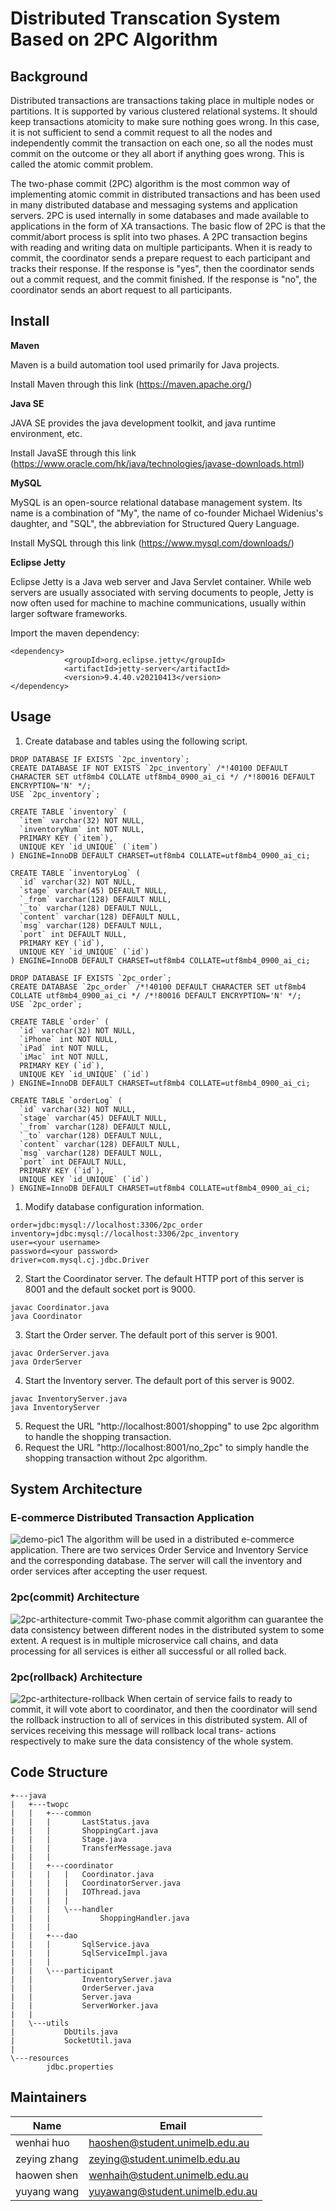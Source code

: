 # Distributed Transcation System Based on 2PC Algorithm

## Background

Distributed transactions are transactions taking place in multiple nodes or partitions. It is supported by various clustered relational systems. It should keep transactions atomicity to make sure nothing goes wrong. In this case, it is not sufficient to send a commit request to all the nodes and independently commit the transaction on each one, so all the nodes must commit on the outcome or they all abort if anything goes wrong. This is called the atomic commit problem.

The two-phase commit (2PC) algorithm is the most common way of implementing atomic commit in distributed transactions and has been used in many distributed database and messaging systems and application servers. 2PC is used internally in some databases and made available to applications in the form of XA transactions. The basic flow of 2PC is that the commit/abort process is split into two phases. A 2PC transaction begins with reading and writing data on multiple participants. When it is ready to commit, the coordinator sends a prepare request to each participant and tracks their response. If the response is "yes", then the coordinator sends out a commit request, and the commit finished. If the response is "no", the coordinator sends an abort request to all participants.

## Install

**Maven**

Maven is a build automation tool used primarily for Java projects.

Install Maven through this link (https://maven.apache.org/)

**Java SE**

JAVA SE provides the java development toolkit, and java runtime environment, etc.

Install JavaSE through this link (https://www.oracle.com/hk/java/technologies/javase-downloads.html)

**MySQL**

MySQL is an open-source relational database management system. Its name is a combination of "My", the name of co-founder Michael Widenius's daughter, and "SQL", the abbreviation for Structured Query Language.

Install MySQL through this link (https://www.mysql.com/downloads/)

**Eclipse Jetty**

Eclipse Jetty is a Java web server and Java Servlet container. While web servers are usually associated with serving documents to people, Jetty is now often used for machine to machine communications, usually within larger software frameworks.

Import the maven dependency:

```
<dependency>
            <groupId>org.eclipse.jetty</groupId>
            <artifactId>jetty-server</artifactId>
            <version>9.4.40.v20210413</version>
</dependency>
```

## Usage
1. Create database and tables using the following script.
```
DROP DATABASE IF EXISTS `2pc_inventory`;
CREATE DATABASE IF NOT EXISTS `2pc_inventory` /*!40100 DEFAULT CHARACTER SET utf8mb4 COLLATE utf8mb4_0900_ai_ci */ /*!80016 DEFAULT ENCRYPTION='N' */;
USE `2pc_inventory`;

CREATE TABLE `inventory` (
  `item` varchar(32) NOT NULL,
  `inventoryNum` int NOT NULL,
  PRIMARY KEY (`item`),
  UNIQUE KEY `id_UNIQUE` (`item`)
) ENGINE=InnoDB DEFAULT CHARSET=utf8mb4 COLLATE=utf8mb4_0900_ai_ci;

CREATE TABLE `inventoryLog` (
  `id` varchar(32) NOT NULL,
  `stage` varchar(45) DEFAULT NULL,
  `_from` varchar(128) DEFAULT NULL,
  `_to` varchar(128) DEFAULT NULL,
  `content` varchar(128) DEFAULT NULL,
  `msg` varchar(128) DEFAULT NULL,
  `port` int DEFAULT NULL,
  PRIMARY KEY (`id`),
  UNIQUE KEY `id_UNIQUE` (`id`)
) ENGINE=InnoDB DEFAULT CHARSET=utf8mb4 COLLATE=utf8mb4_0900_ai_ci;

DROP DATABASE IF EXISTS `2pc_order`;
CREATE DATABASE `2pc_order` /*!40100 DEFAULT CHARACTER SET utf8mb4 COLLATE utf8mb4_0900_ai_ci */ /*!80016 DEFAULT ENCRYPTION='N' */;
USE `2pc_order`;

CREATE TABLE `order` (
  `id` varchar(32) NOT NULL,
  `iPhone` int NOT NULL,
  `iPad` int NOT NULL,
  `iMac` int NOT NULL,
  PRIMARY KEY (`id`),
  UNIQUE KEY `id_UNIQUE` (`id`)
) ENGINE=InnoDB DEFAULT CHARSET=utf8mb4 COLLATE=utf8mb4_0900_ai_ci;

CREATE TABLE `orderLog` (
  `id` varchar(32) NOT NULL,
  `stage` varchar(45) DEFAULT NULL,
  `_from` varchar(128) DEFAULT NULL,
  `_to` varchar(128) DEFAULT NULL,
  `content` varchar(128) DEFAULT NULL,
  `msg` varchar(128) DEFAULT NULL,
  `port` int DEFAULT NULL,
  PRIMARY KEY (`id`),
  UNIQUE KEY `id_UNIQUE` (`id`)
) ENGINE=InnoDB DEFAULT CHARSET=utf8mb4 COLLATE=utf8mb4_0900_ai_ci;
```
1. Modify database configuration information.
```
order=jdbc:mysql://localhost:3306/2pc_order
inventory=jdbc:mysql://localhost:3306/2pc_inventory
user=<your username>
password=<your password>
driver=com.mysql.cj.jdbc.Driver
```
2. Start the Coordinator server. The default HTTP port of this server is 8001 and the default socket port is 9000.
```
javac Coordinator.java
java Coordinator
```
3. Start the Order server. The default port of this server is 9001.
```
javac OrderServer.java
java OrderServer
```
4. Start the Inventory server. The default port of this server is 9002.
```
javac InventoryServer.java
java InventoryServer
```
5. Request the URL "http://localhost:8001/shopping" to use 2pc algorithm to handle the shopping transaction.
6. Request the URL "http://localhost:8001/no_2pc" to simply handle the shopping transaction without 2pc algorithm.

## System Architecture
### E-commerce Distributed Transaction Application
![demo-pic1](https://github.com/Alberyang/coordinators_2pc/blob/master/architecute_pic/demo-pic1.png)
The algorithm will be used in a distributed e-commerce application.
There are two services Order Service and Inventory Service and the corresponding database.
The server will call the inventory and order services after accepting the user request.

### 2pc(commit) Architecture
![2pc-arthitecture-commit](https://github.com/Alberyang/coordinators_2pc/blob/master/architecute_pic/2PC%20applied%20to%20the%20project(normal).png)
Two-phase commit algorithm can guarantee the data consistency between 
different nodes in the distributed system to some extent.
A request is in multiple microservice call chains, and data processing for all 
services is either all successful or all rolled back.



### 2pc(rollback) Architecture
![2pc-arthitecture-rollback](https://github.com/Alberyang/coordinators_2pc/blob/master/architecute_pic/2PC%20applied%20to%20the%20project(abort).png)
When certain of service fails to ready to commit, it will vote abort to coordinator,
and then the coordinator will send the rollback instruction to all of services in this
distributed system. All of services receiving this message will rollback local trans-
actions respectively to make sure the data consistency of the whole system.

## Code Structure
```
+---java
|   +---twopc
|   |   +---common
|   |   |       LastStatus.java
|   |   |       ShoppingCart.java
|   |   |       Stage.java
|   |   |       TransferMessage.java
|   |   |       
|   |   +---coordinator
|   |   |   |   Coordinator.java
|   |   |   |   CoordinatorServer.java
|   |   |   |   IOThread.java
|   |   |   |   
|   |   |   \---handler
|   |   |           ShoppingHandler.java
|   |   |           
|   |   +---dao
|   |   |       SqlService.java
|   |   |       SqlServiceImpl.java
|   |   |       
|   |   \---participant
|   |           InventoryServer.java
|   |           OrderServer.java
|   |           Server.java
|   |           ServerWorker.java
|   |           
|   \---utils
|           DbUtils.java
|           SocketUtil.java
|           
\---resources
        jdbc.properties
```
## Maintainers

| Name         | Email                           |
| ------------ | ------------------------------- |
| wenhai huo   | haoshen@student.unimelb.edu.au                                |
| zeying zhang | zeying@student.unimelb.edu.au                                |
| haowen shen  |  wenhaih@student.unimelb.edu.au                               |
| yuyang wang  | yuyawang@student.unimelb.edu.au |
